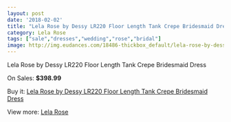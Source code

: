 ```yaml
---
layout: post
date: '2018-02-02'
title: "Lela Rose by Dessy LR220 Floor Length Tank Crepe Bridesmaid Dress"
category: Lela Rose
tags: ["sale","dresses","wedding","rose","bridal"]
image: http://img.eudances.com/18486-thickbox_default/lela-rose-by-dessy-lr220-floor-length-tank-crepe-bridesmaid-dress.jpg
---
```

Lela Rose by Dessy LR220 Floor Length Tank Crepe Bridesmaid Dress

On Sales: **$398.99**
<a href="https://www.eudances.com/en/lela-rose/5459-lela-rose-by-dessy-lr220-floor-length-tank-crepe-bridesmaid-dress.html"><amp-img layout="responsive" width="600" height="600" src="//img.eudances.com/18486-thickbox_default/lela-rose-by-dessy-lr220-floor-length-tank-crepe-bridesmaid-dress.jpg" alt="Lela Rose by Dessy LR220 Floor Length Tank Crepe Bridesmaid Dress 0" /></a>
<a href="https://www.eudances.com/en/lela-rose/5459-lela-rose-by-dessy-lr220-floor-length-tank-crepe-bridesmaid-dress.html"><amp-img layout="responsive" width="600" height="600" src="//img.eudances.com/18487-thickbox_default/lela-rose-by-dessy-lr220-floor-length-tank-crepe-bridesmaid-dress.jpg" alt="Lela Rose by Dessy LR220 Floor Length Tank Crepe Bridesmaid Dress 1" /></a>

Buy it: [Lela Rose by Dessy LR220 Floor Length Tank Crepe Bridesmaid Dress](https://www.eudances.com/en/lela-rose/5459-lela-rose-by-dessy-lr220-floor-length-tank-crepe-bridesmaid-dress.html "Lela Rose by Dessy LR220 Floor Length Tank Crepe Bridesmaid Dress")

View more: [Lela Rose](https://www.eudances.com/en/96-lela-rose "Lela Rose")